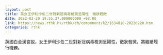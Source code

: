```yaml
---
layout: post
title: 英女王伊利沙伯二世對新冠病毒檢測呈陽性　徵狀輕微
date: 2022-02-20 19:55:27.000000000 +08:00
link: https://news.rthk.hk/rthk/ch/component/k2/1634818-20220220.htm
categories: rthk
---
```


英國白金漢宮說，女王伊利沙伯二世對新冠病毒檢測呈陽性，徵狀輕微，將繼續履行職務。
